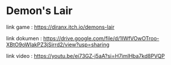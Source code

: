 # Demon's Lair

link game 	: https://diranx.itch.io/demons-lair

link dokumen 	: https://drive.google.com/file/d/1IWfVOwOTroo-XBtO9oWIakPZ3jSirrd2/view?usp=sharing

link video	: https://youtu.be/ei73GZ-j5aA?si=H7imlHba7kd8PVQP
 

